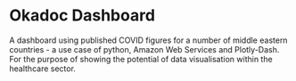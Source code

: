 # Okadoc Dashboard
A dashboard using published COVID figures for a number of middle eastern countries - a use case of python, Amazon Web Services and Plotly-Dash.
For the purpose of showing the potential of data visualisation within the healthcare sector.
